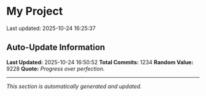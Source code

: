 # My Project


Last updated: 2025-10-24 16:25:37

























































































































































































































































































































































































































































































































































































































































































































































































































































































































































































































































































































































































































































































































































































































































































































































































































































































## Auto-Update Information

**Last Updated:** 2025-10-24 16:50:52
**Total Commits:** 1234
**Random Value:** 9228
**Quote:** _Progress over perfection._

---
_This section is automatically generated and updated._